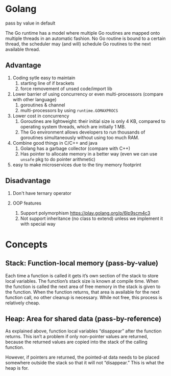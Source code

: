 
# Golang

pass by value in default

The Go runtime has a model where multiple Go routines are mapped onto multiple threads in an automatic fashion. No Go routine is bound to a certain thread, the scheduler may (and will) schedule Go routines to the next available thread.

## Advantage

1. Coding sytle easy to maintain
   1. starting line of if brackets
   2. force removement of unsed code/import lib
2. Lower barrier of using concurrency or even multi-processors (compare with other language)
   1. goroutines & channel
   2. multi-processors by using `runtime.GOMAXPROCS`
3. Lower cost in concurrency
   1. Goroutines are lightweight: their initial size is only 4 KB, compared to operating system threads, which are initially 1 MB.
   2. The Go environment allows developers to run thousands of goroutines simultaneously without using too much RAM.
4. Combine good things in C/C++ and java
   1. Golang has a garbage collector (compare with C++)
   2. Has pointer to allocate memory in a better way (even we can use `unsafe` pkg to do pointer arithmetic)
5. easy to make microservices due to the tiny memory footprint

## Disadvantage

1. Don't have ternary operator

2. OOP features
   1. Support polymorphism https://play.golang.org/p/6Ip9scm4c3
   2. Not support inheritance (no class to extend) unless we implement it with special way

# Concepts

## Stack: Function-local memory (pass-by-value)

Each time a function is called it gets it’s own section of the stack to store local variables. The function’s stack size is known at compile time. When the function is called the next area of free memory in the stack is given to the function. When the function returns, that area is available for the next function call, no other cleanup is necessary. While not free, this process is relatively cheap.

## Heap: Area for shared data (pass-by-reference)

As explained above, function local variables “disappear” after the function returns. This isn’t a problem if only non-pointer values are returned, because the returned values are copied into the stack of the calling function.

However, if pointers are returned, the pointed-at data needs to be placed somewhere outside the stack so that it will not “disappear.” This is what the heap is for.
